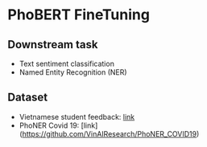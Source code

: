 # PhoBERT FineTuning
## Downstream task
* Text sentiment classification
* Named Entity Recognition (NER)
## Dataset
* Vietnamese student feedback: [link](https://www.kaggle.com/datasets/toreleon/synthetic-vietnamese-students-feedback-corpus)
* PhoNER Covid 19: [link] (https://github.com/VinAIResearch/PhoNER_COVID19)
